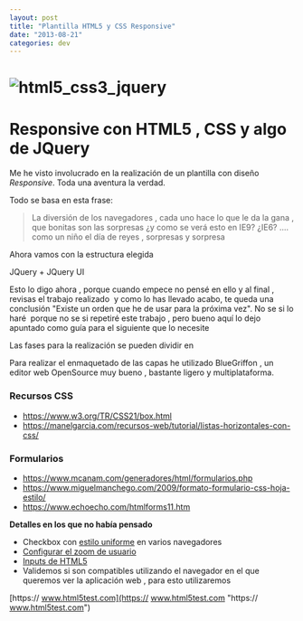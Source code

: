 ```yaml
---
layout: post
title: "Plantilla HTML5 y CSS Responsive"
date: "2013-08-21"
categories: dev
---
```


# ![html5_css3_jquery](images/html5_css3_jquery.png)

# Responsive con HTML5 , CSS y algo de JQuery

Me he visto involucrado en la realización de un plantilla con diseño _Responsive_. Toda una aventura la verdad.

Todo se basa en esta frase:

> La diversión de los navegadores , cada uno hace lo que le da la gana , que bonitas son las sorpresas ¿y como se verá esto en IE9? ¿IE6? .... como un niño el día de reyes , sorpresas y sorpresa

Ahora vamos con la estructura elegida

JQuery + JQuery UI

Esto lo digo ahora , porque cuando empece no pensé en ello y al final , revisas el trabajo realizado  y como lo has llevado acabo, te queda una conclusión "Existe un orden que he de usar para la próxima vez". No se si lo haré  porque no se si repetiré este trabajo , pero bueno aquí lo dejo apuntado como guía para el siguiente que lo necesite

Las fases para la realización se pueden dividir en

Para realizar el enmaquetado de las capas he utilizado BlueGriffon , un editor web OpenSource muy bueno , bastante ligero y multiplataforma.

### Recursos CSS

- https://www.w3.org/TR/CSS21/box.html
- https://manelgarcia.com/recursos-web/tutorial/listas-horizontales-con-css/

### **Formularios**

- https://www.mcanam.com/generadores/html/formularios.php
- https://www.miguelmanchego.com/2009/formato-formulario-css-hoja-estilo/
- https://www.echoecho.com/htmlforms11.htm

**Detalles en los que no había pensado**

- Checkbox con [estilo uniforme](https://stackoverflow.com/questions/306924/checkbox-size "checkbox size") en varios navegadores
- [Configurar el zoom de usuario](https://stackoverflow.com/questions/11345896/full-webpage-and-disabled-zoom-viewport-meta-tag-for-all-mobile-browsers "Zoom de usuario")
- [Inputs de HTML5](https://www.htmlcinco.com/nuevos-tipos-de-input-en-html5/ "Nuevos tipos de input en html5")
- Validemos si son compatibles utilizando el navegador en el que queremos ver la aplicación web , para esto utilizaremos

[https:// www.html5test.com](https:// www.html5test.com "https:// www.html5test.com")
